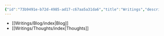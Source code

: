 ```yaml
---
{"id":"73b9491e-b72d-4985-ad17-c67aa5a31da6","title":"Writings","description":"Writings overview.","publish":true,"date_created":"Friday, April 26th 2024, 11:52:26 pm","date_modified":"Thursday, October 3rd 2024, 10:49:13 pm","editing_lock":true,"live_preview":true,"cssclasses":["mado-heading"],"path":"Writings/index.md","permalink":"/writings/index/","PassFrontmatter":true}
---
```



- [[Writings/Blog/index\|Blog]]
- [[Writings/Thoughts/index\|Thoughts]]

